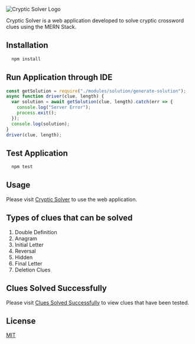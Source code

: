 ![Cryptic Solver Logo](https://devweb2019.cis.strath.ac.uk/~vib16216/CrypticSolverPublic/readme-logo.jpg)

Cryptic Solver is a web application developed to solve cryptic crossword clues using the MERN Stack.

## Installation

```bash
  npm install
```

## Run Application through IDE

```javascript
const getSolution = require("./modules/solution/generate-solution");
async function driver(clue, length) {
  var solution = await getSolution(clue, length).catch(err => {
    console.log("Server Error");
    process.exit();
  });
  console.log(solution);
}
driver(clue, length);
```

## Test Application

```bash
  npm test
```

## Usage

Please visit [Cryptic Solver](https://devweb2019.cis.strath.ac.uk/vib16216-nodejs/ "Cryptic Solver") to use the web application.

## Types of clues that can be solved

1. Double Definition
2. Anagram
3. Initial Letter
4. Reversal
5. Hidden
6. Final Letter
7. Deletion Clues

## Clues Solved Successfully

Please visit [Clues Solved Successfully](https://devweb2019.cis.strath.ac.uk/~vib16216/clues/) to view clues that have been tested.

## License

[MIT](https://choosealicense.com/licenses/mit/)
